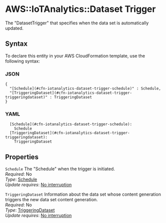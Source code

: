 # AWS::IoTAnalytics::Dataset Trigger<a name="aws-properties-iotanalytics-dataset-trigger"></a>

The "DatasetTrigger" that specifies when the data set is automatically updated\.

## Syntax<a name="aws-properties-iotanalytics-dataset-trigger-syntax"></a>

To declare this entity in your AWS CloudFormation template, use the following syntax:

### JSON<a name="aws-properties-iotanalytics-dataset-trigger-syntax.json"></a>

```
{
  "[Schedule](#cfn-iotanalytics-dataset-trigger-schedule)" : Schedule,
  "[TriggeringDataset](#cfn-iotanalytics-dataset-trigger-triggeringdataset)" : TriggeringDataset
}
```

### YAML<a name="aws-properties-iotanalytics-dataset-trigger-syntax.yaml"></a>

```
  [Schedule](#cfn-iotanalytics-dataset-trigger-schedule):
    Schedule
  [TriggeringDataset](#cfn-iotanalytics-dataset-trigger-triggeringdataset):
    TriggeringDataset
```

## Properties<a name="aws-properties-iotanalytics-dataset-trigger-properties"></a>

`Schedule` <a name="cfn-iotanalytics-dataset-trigger-schedule"></a>
The "Schedule" when the trigger is initiated\.  
_Required_: No  
_Type_: [Schedule](aws-properties-iotanalytics-dataset-schedule.md)  
_Update requires_: [No interruption](https://docs.aws.amazon.com/AWSCloudFormation/latest/UserGuide/using-cfn-updating-stacks-update-behaviors.html#update-no-interrupt)

`TriggeringDataset` <a name="cfn-iotanalytics-dataset-trigger-triggeringdataset"></a>
Information about the data set whose content generation triggers the new data set content generation\.  
_Required_: No  
_Type_: [TriggeringDataset](aws-properties-iotanalytics-dataset-triggeringdataset.md)  
_Update requires_: [No interruption](https://docs.aws.amazon.com/AWSCloudFormation/latest/UserGuide/using-cfn-updating-stacks-update-behaviors.html#update-no-interrupt)

